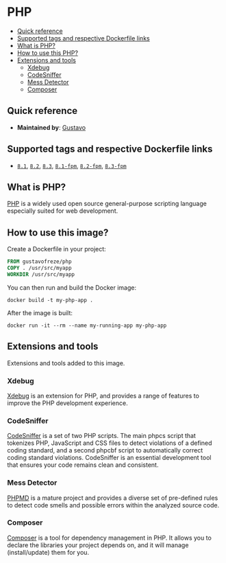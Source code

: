 # PHP

* [Quick reference](#reference)
* [Supported tags and respective Dockerfile links](#tags)
* [What is PHP?](#php)
* [How to use this PHP?](#use)
* [Extensions and tools](#extensions)
    - [Xdebug](#xdebug)
    - [CodeSniffer](#code_sniffer)
    - [Mess Detector](#mess_detector)
    - [Composer](#composer)

<div id='reference'></div> 

## Quick reference

- **Maintained by**: [Gustavo](https://github.com/gustavofreze)

<div id='tags'></div> 

## Supported tags and respective Dockerfile links

- [`8.1`](https://github.com/gustavofreze/docker-images/blob/main/php/8.1/alpine/Dockerfile),
  [`8.2`](https://github.com/gustavofreze/docker-images/blob/main/php/8.2/alpine/Dockerfile),
  [`8.3`](https://github.com/gustavofreze/docker-images/blob/main/php/8.3/alpine/Dockerfile),
  [`8.1-fpm`](https://github.com/gustavofreze/docker-images/blob/main/php/8.1/alpine-fpm/Dockerfile),
  [`8.2-fpm`](https://github.com/gustavofreze/docker-images/blob/main/php/8.2/alpine-fpm/Dockerfile),
  [`8.3-fpm`](https://github.com/gustavofreze/docker-images/blob/main/php/8.3/alpine-fpm/Dockerfile)

<div id='php'></div> 

## What is PHP?

[PHP](https://www.php.net) is a widely used open source general-purpose scripting language especially suited for
web development.

<div id='use'></div> 

## How to use this image?

Create a Dockerfile in your project:

```dockerfile
FROM gustavofreze/php
COPY . /usr/src/myapp
WORKDIR /usr/src/myapp
```

You can then run and build the Docker image:

```shell
docker build -t my-php-app .
```

After the image is built:

```shell
docker run -it --rm --name my-running-app my-php-app
```

<div id='extensions'></div> 

## Extensions and tools

Extensions and tools added to this image.

<div id='xdebug'></div> 

### Xdebug

[Xdebug](https://xdebug.org) is an extension for PHP, and provides a range of features to improve the PHP development
experience.

<div id='code_sniffer'></div> 

### CodeSniffer

[CodeSniffer](https://github.com/squizlabs/PHP_CodeSniffer) is a set of two PHP scripts. The main phpcs script that
tokenizes PHP, JavaScript and CSS files to detect violations of a defined coding standard, and a second phpcbf script to
automatically correct coding standard violations. CodeSniffer is an essential development tool that ensures your code
remains clean and consistent.

<div id='mess_detector'></div> 

### Mess Detector

[PHPMD](https://phpmd.org) is a mature project and provides a diverse set of pre-defined rules to detect code smells and
possible errors within the analyzed source code.

<div id='composer'></div> 

### Composer

[Composer](https://getcomposer.org) is a tool for dependency management in PHP. It allows you to declare the libraries
your project depends on, and it will manage (install/update) them for you.
